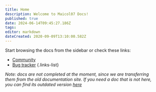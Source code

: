 ```yaml
---
title: Home
description: Welcome to Maicol07 Docs!
published: true
date: 2024-06-14T09:45:27.186Z
tags: 
editor: markdown
dateCreated: 2020-09-09T13:10:00.582Z
---
```


Start browsing the docs from the sidebar or check these links:

- [Community](https://community.maicol07.it)
- [Bug tracker](https://tracker.maicol07.it)
{.links-list}

*Note: docs are not completed at the moment, since we are transferring them from the old documentation site. If you need a doc that is not here, you can find its outdated version [here](https://maicol07-docs.maicol07.now.sh/)*
